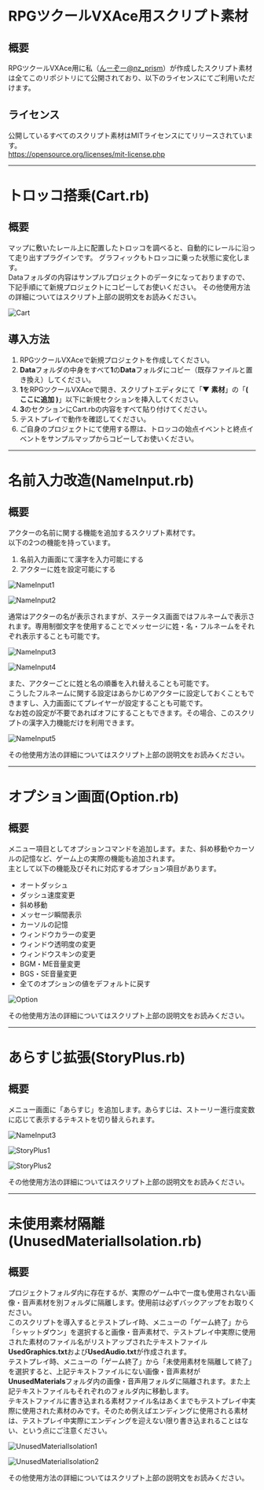 # RPGツクールVXAce用スクリプト素材

## 概要
RPGツクールVXAce用に私（[んーぞー@nz_prism](https://twitter.com/nz_prism)）が作成したスクリプト素材は全てこのリポジトリにて公開されており、以下のライセンスにてご利用いただけます。

## ライセンス
公開しているすべてのスクリプト素材はMITライセンスにてリリースされています。  
https://opensource.org/licenses/mit-license.php

***

# トロッコ搭乗(Cart.rb)

## 概要
マップに敷いたレール上に配置したトロッコを調べると、自動的にレールに沿って走り出すプラグインです。
グラフィックもトロッコに乗った状態に変化します。  
Dataフォルダの内容はサンプルプロジェクトのデータになっておりますので、下記手順にて新規プロジェクトにコピーしてお使いください。
その他使用方法の詳細についてはスクリプト上部の説明文をお読みください。

![Cart](https://github.com/nz-prism/VXAce-Scripts/blob/master/ReadmeImages/Cart.png)

## 導入方法
1. RPGツクールVXAceで新規プロジェクトを作成してください。
1. **Data**フォルダの中身をすべて**1**の**Data**フォルダにコピー（既存ファイルと置き換え）してください。
1. **1**をRPGツクールVXAceで開き、スクリプトエディタにて「**▼ 素材**」の「**( ここに追加 )**」以下に新規セクションを挿入してください。
1. **3**のセクションにCart.rbの内容をすべて貼り付けてください。
1. テストプレイで動作を確認してください。
1. ご自身のプロジェクトにて使用する際は、トロッコの始点イベントと終点イベントをサンプルマップからコピーしてお使いください。  

***

# 名前入力改造(NameInput.rb)

## 概要
アクターの名前に関する機能を追加するスクリプト素材です。  
以下の2つの機能を持っています。
1. 名前入力画面にて漢字を入力可能にする
1. アクターに姓を設定可能にする

![NameInput1](https://github.com/nz-prism/VXAce-Scripts/blob/master/ReadmeImages/NameInput1.png)

![NameInput2](https://github.com/nz-prism/VXAce-Scripts/blob/master/ReadmeImages/NameInput2.png)

通常はアクターの名が表示されますが、ステータス画面ではフルネームで表示されます。専用制御文字を使用することでメッセージに姓・名・フルネームをそれぞれ表示することも可能です。  

![NameInput3](https://github.com/nz-prism/VXAce-Scripts/blob/master/ReadmeImages/NameInput3.png)

![NameInput4](https://github.com/nz-prism/VXAce-Scripts/blob/master/ReadmeImages/NameInput4.png)

また、アクターごとに姓と名の順番を入れ替えることも可能です。  
こうしたフルネームに関する設定はあらかじめアクターに設定しておくこともできますし、入力画面にてプレイヤーが設定することも可能です。  
なお姓の設定が不要であればオフにすることもできます。その場合、このスクリプトの漢字入力機能だけを利用できます。

![NameInput5](https://github.com/nz-prism/VXAce-Scripts/blob/master/ReadmeImages/NameInput5.png)

その他使用方法の詳細についてはスクリプト上部の説明文をお読みください。

***

# オプション画面(Option.rb)

## 概要
メニュー項目としてオプションコマンドを追加します。また、斜め移動やカーソルの記憶など、ゲーム上の実際の機能も追加されます。  
主として以下の機能及びそれに対応するオプション項目があります。

- オートダッシュ
- ダッシュ速度変更
- 斜め移動
- メッセージ瞬間表示
- カーソルの記憶
- ウィンドウカラーの変更
- ウィンドウ透明度の変更
- ウィンドウスキンの変更
- BGM・ME音量変更
- BGS・SE音量変更
- 全てのオプションの値をデフォルトに戻す

![Option](https://github.com/nz-prism/VXAce-Scripts/blob/master/ReadmeImages/Option.png)

その他使用方法の詳細についてはスクリプト上部の説明文をお読みください。

***

# あらすじ拡張(StoryPlus.rb)

## 概要
メニュー画面に「あらすじ」を追加します。あらすじは、ストーリー進行度変数に応じて表示するテキストを切り替えられます。

![NameInput3](https://github.com/nz-prism/VXAce-Scripts/blob/master/ReadmeImages/NameInput3.png)

![StoryPlus1](https://github.com/nz-prism/VXAce-Scripts/blob/master/ReadmeImages/StoryPlus1.png)

![StoryPlus2](https://github.com/nz-prism/VXAce-Scripts/blob/master/ReadmeImages/StoryPlus2.png)

その他使用方法の詳細についてはスクリプト上部の説明文をお読みください。

***

# 未使用素材隔離(UnusedMaterialIsolation.rb)

## 概要
プロジェクトフォルダ内に存在するが、実際のゲーム中で一度も使用されない画像・音声素材を別フォルダに隔離します。使用前は必ずバックアップをお取りください。  
このスクリプトを導入するとテストプレイ時、メニューの「ゲーム終了」から「シャットダウン」を選択すると画像・音声素材で、テストプレイ中実際に使用された素材のファイル名がリストアップされたテキストファイル**UsedGraphics.txt**および**UsedAudio.txt**が作成されます。  
テストプレイ時、メニューの「ゲーム終了」から「未使用素材を隔離して終了」を選択すると、上記テキストファイルにない画像・音声素材が**UnusedMaterials**フォルダ内の画像・音声用フォルダに隔離されます。また上記テキストファイルもそれぞれのフォルダ内に移動します。  
テキストファイルに書き込まれる素材ファイル名はあくまでもテストプレイ中実際に使用された素材のみです。そのため例えばエンディングに使用される素材は、テストプレイ中実際にエンディングを迎えない限り書き込まれることはない、という点にご注意ください。

![UnusedMaterialIsolation1](https://github.com/nz-prism/VXAce-Scripts/blob/master/ReadmeImages/UnusedMaterialIsolation1.png)

![UnusedMaterialIsolation2](https://github.com/nz-prism/VXAce-Scripts/blob/master/ReadmeImages/UnusedMaterialIsolation2.png)

その他使用方法の詳細についてはスクリプト上部の説明文をお読みください。